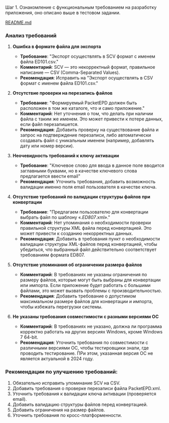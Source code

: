 Шаг 1. Ознакомление с функциональным требованием на разработку приложения, оно описано выше в тестовом задании.

[README.md](docs%2FREADME.md)


### Анализ требований

1. **Ошибка в формате файла для экспорта**
   - **Требование**: "Экспорт осуществлять в SCV формат с именем файла ED101.csv."
   - **Комментарий**: SCV — это некорректный формат, правильное написание — CSV (Comma-Separated Values).
   - **Рекомендация**: Исправить на "Экспорт осуществлять в CSV формат с именем файла ED101.csv."

2. **Отсутствие проверки на перезапись файлов**
   - **Требование**: "Формируемый PacketEPD должен быть расположен в том же каталоге, что и само приложение."
   - **Комментарий**: Нет уточнения о том, что делать при наличии файла с таким же именем. Это может привести к потере данных, если файл перезапишется.
   - **Рекомендация**: Добавить проверку на существование файла и запрос на подтверждение перезаписи, либо автоматически создавать файл с уникальным именем (например, добавлять дату или номер версии).

3. **Неочевидность требований к ключу активации**
   - **Требование**: "Ключевое слово для ввода в данное поле вводится заглавными буквами, но в качестве ключевого слова предлагается ввести email"
   - **Рекомендация**: Уточнить требования, добавить возможность валидации именно поля email пользователя в качестве ключа. 

4. **Отсутствие требований по валидации структуры файлов при конвертации**
   - **Требование**: "Предлагаем пользователю для конвертации выбрать файл по шаблону «*.ED807*.xml»."
   - **Комментарий**: Нет упоминания о необходимости проверки правильной структуры XML файла перед конвертацией. Это может привести к созданию некорректных данных.
   - **Рекомендация**: Добавить в требования пункт о необходимости валидации структуры XML-файлов перед конвертацией, чтобы убедиться, что выбранный файл действительно соответствует требованиям формата ED807.

5. **Отсутствие упоминания об ограничении размера файлов**
   - **Комментарий**: В требованиях не указаны ограничения по размеру файлов, которые могут быть выбраны для конвертации или импорта. Если приложение будет работать с большими файлами, это может вызвать проблемы с производительностью.
   - **Рекомендация**: Добавить требование о допустимом максимальном размере файлов для конвертации и импорта, чтобы избежать перегрузки системы.


6. **Не указаны требования совместимости с разными версиями ОС**
   - **Комментарий**: В требованиях не указано, должна ли программа корректно работать на других версиях Windows, кроме Windows 7 64-bit.
   - **Рекомендация**: Уточнить требования по совместимости с различными версиями ОС, чтобы тестировщики знали, где проводить тестирование. ПРи этом, указанная версия ОС не является актуальной в 2024 году.

### Рекомендации по улучшению требований:
1. Обязательно исправить упоминание SCV на CSV.
2. Добавить требования о проверке перезаписи файла PacketEPD.xml.
3. Уточнить требования к валидации ключа активации (проверяется email).
4. Добавить валидацию структуры файлов перед конвертацией.
5. Добавить ограничения на размер файлов.
6. Уточнить требования по кросс-платформенности.
